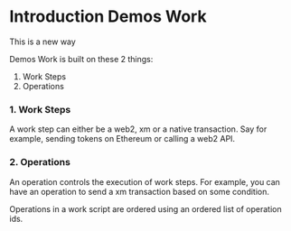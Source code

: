 # Introduction Demos Work

This is a new way

Demos Work is built on these 2 things:

1. Work Steps
2. Operations

### 1. Work Steps

A work step can either be a web2, xm or a native transaction. Say for example, sending tokens on Ethereum or calling a web2 API.

### 2. Operations

An operation controls the execution of work steps. For example, you can have an operation to send a xm transaction based on some condition.

Operations in a work script are ordered using an ordered list of operation ids.